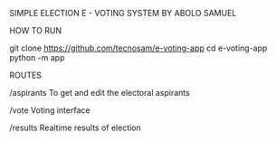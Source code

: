 SIMPLE ELECTION E - VOTING SYSTEM BY ABOLO SAMUEL

HOW TO RUN

git clone https://github.com/tecnosam/e-voting-app
cd e-voting-app
python -m app

ROUTES

/aspirants
To get and edit the electoral aspirants

/vote
Voting interface

/results
Realtime results of election